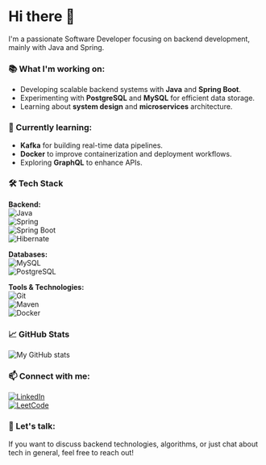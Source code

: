 # Hi there 👋

I'm a passionate Software Developer focusing on backend development, mainly with Java and Spring.

### 📚 What I'm working on:
- Developing scalable backend systems with **Java** and **Spring Boot**.
- Experimenting with **PostgreSQL** and **MySQL** for efficient data storage.
- Learning about **system design** and **microservices** architecture.

### 🔭 Currently learning:
- **Kafka** for building real-time data pipelines.
- **Docker** to improve containerization and deployment workflows.
- Exploring **GraphQL** to enhance APIs.

### 🛠 Tech Stack

**Backend:**  
![Java](https://img.shields.io/badge/-Java-007396?style=flat-square&logo=java&logoColor=white)  
![Spring](https://img.shields.io/badge/-Spring-6DB33F?style=flat-square&logo=spring&logoColor=white)  
![Spring Boot](https://img.shields.io/badge/-Spring%20Boot-6DB33F?style=flat-square&logo=springboot&logoColor=white)  
![Hibernate](https://img.shields.io/badge/-Hibernate-59666C?style=flat-square&logo=hibernate&logoColor=white)  

**Databases:**  
![MySQL](https://img.shields.io/badge/-MySQL-4479A1?style=flat-square&logo=mysql&logoColor=white)  
![PostgreSQL](https://img.shields.io/badge/-PostgreSQL-336791?style=flat-square&logo=postgresql&logoColor=white)  

**Tools & Technologies:**  
![Git](https://img.shields.io/badge/-Git-F05032?style=flat-square&logo=git&logoColor=white)  
![Maven](https://img.shields.io/badge/-Maven-C71A36?style=flat-square&logo=apachemaven&logoColor=white)  
![Docker](https://img.shields.io/badge/-Docker-2496ED?style=flat-square&logo=docker&logoColor=white)

### 📈 GitHub Stats
![My GitHub stats](https://github-readme-stats.vercel.app/api?username=Akillot&show_icons=true&theme=radical)

### 📫 Connect with me:
[![LinkedIn](https://img.shields.io/badge/-LinkedIn-0077B5?style=flat-square&logo=linkedin&logoColor=white)](https://www.linkedin.com/in/mykyta-zozulia-61b653307/)  
[![LeetCode](https://img.shields.io/badge/-LeetCode-FFA116?style=flat-square&logo=leetcode&logoColor=black)](https://leetcode.com/u/Akillot/)

### 💬 Let's talk:
If you want to discuss backend technologies, algorithms, or just chat about tech in general, feel free to reach out!

